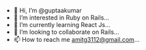 - 👋 Hi, I’m @guptaakumar
- 👀 I’m interested in Ruby on Rails...
- 🌱 I’m currently learning React Js...
- 💞️ I’m looking to collaborate on Rails...
- 📫 How to reach me amitg3112@gmail.com...

<!---
guptaakumar/guptaakumar is a ✨ special ✨ repository because its `README.md` (this file) appears on your GitHub profile.
You can click the Preview link to take a look at your changes.
--->
